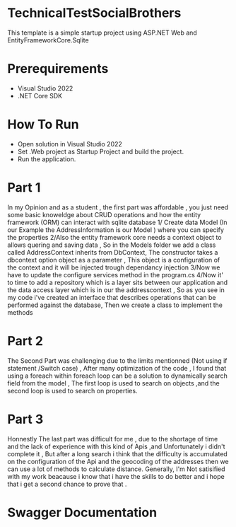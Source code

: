 # TechnicalTestSocialBrothers
This template is a simple startup project using ASP.NET Web and EntityFrameworkCore.Sqlite 
# Prerequirements
- Visual Studio 2022
- .NET Core SDK
# How To Run
- Open solution in Visual Studio 2022
- Set .Web project as Startup Project and build the project.
- Run the application.
# Part 1 
In my Opinion and as a student , the first part was affordable , you just need some basic knoweldge about CRUD operations and how the entity framework (ORM) can interact with sqlite database 
1/ Create data Model (In our Example the AddressInformation is our Model ) where you can specify the properties
2/Also the entity framework core needs a context object to allows quering and saving data , So in the Models folder we add a class called AddressContext inherits from DbContext, The constructor takes a dbcontext option object as a parameter , This object is a configuration of the context and it will be injected trough dependancy injection
3/Now we have to update the configure services method in the program.cs
4/Now it' to time to add a repository which is a layer sits between our application and the data access layer which is in our the addresscontext , So as you see in my code i've created an interface that describes operations that can be performed against the database, Then we create a class to implement the methods
# Part 2
The Second Part was challenging due to the limits mentionned (Not using if statement /Switch case) , After many optimization of the code , I found that using a foreach within foreach loop can be a solution to dynamically search field from the model , The first loop is used to search on objects ,and the second loop is used to search on properties.
# Part 3
Honnestly The last part was difficult for me , due to the shortage of time and the lack of experience with this kind of Apis ,and Unfortunately i didn't complete it , But after a long search i think that the difficulty is accumulated on the configuration of the Api and the geocoding of the addresses then we can use a lot of methods to calculate distance.
Generally, I'm Not satisified with my work beacause i know that i have the skills to do better and i hope that i get a second chance to prove that .
# Swagger Documentation
